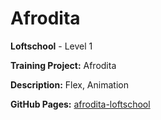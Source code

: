 # Afrodita

**Loftschool** - Level 1

**Training Project:** Afrodita

**Description:** Flex, Animation

**GitHub Pages:** [afrodita-loftschool](https://melkumyan.github.io/Afrodita/)

